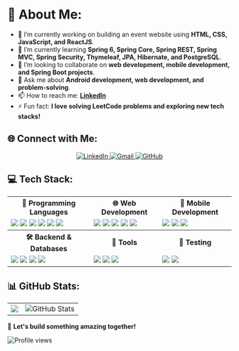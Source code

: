 <!--- PREVIOUS VERSION STARTS FROM HERE
## Hi there! I am Abdinahmen 👋
[![GitHub Streak](https://streak-stats.demolab.com/?user=Abdirahman-ai&theme=dark)](https://git.io/streak-stats)

**Abdirahman-ai/Abdirahman-ai** is a ✨ _special_ ✨ repository because its `README.md` (this file) appears on your GitHub profile. 
 
Here are some ideas to get you started:
 
- 🔭 I’m currently working on ...
- 🌱 I’m currently learning ...
- 👯 I’m looking to collaborate on ...
- 🤔 I’m looking for help with ...
- 💬 Ask me about ...
- 📫 How to reach me: ... 
- 😄 Pronouns ... 
- ⚡ Fun fact ...  
PREVIOUS VERSION ENDS HERE
--> 

# 💫 About Me:
- 🔭 I’m currently working on building an event website using **HTML, CSS, JavaScript, and ReactJS**.
  <!-- [Live Project](https://bubblegum-kind-whale-776.vscodeedu.app/?ref=github-profile) -->
- 🌱 I’m currently learning **Spring 6, Spring Core, Spring REST, Spring MVC, Spring Security, Thymeleaf, JPA, Hibernate, and PostgreSQL**.
- 👯 I’m looking to collaborate on **web development, mobile development, and Spring Boot projects**.
- 💬 Ask me about **Android development, web development, and problem-solving**.
- 📫 How to reach me: **[LinkedIn](https://www.linkedin.com/in/abdi-m-a3a4941a5/)** 
- ⚡ Fun fact: **I love solving LeetCode problems and exploring new tech stacks!**

<!-- To view clicks, log in to your Bitly dashboard and check analytics for the link above -->


## 🌐 Connect with Me:
<!-- 
[![LinkedIn](https://img.shields.io/badge/LinkedIn-%230077B5.svg?style=for-the-badge&logo=linkedin&logoColor=white)](https://www.linkedin.com/in/abdi-m-a3a4941a5/)  
[![Email](https://img.shields.io/badge/Gmail-%23D14836.svg?style=for-the-badge&logo=gmail&logoColor=white)](mailto:abdinahmen@gmail.com)  
[![GitHub](https://img.shields.io/badge/GitHub-%23121011.svg?style=for-the-badge&logo=github&logoColor=white)](https://github.com/abdirahman-ai)
-->
<p align="center">
  <a href="https://www.linkedin.com/in/abdi-m-a3a4941a5/">
    <img src="https://img.shields.io/badge/LinkedIn-%230077B5.svg?style=for-the-badge&logo=linkedin&logoColor=white" alt="LinkedIn">
  </a>
  <a href="mailto:abdinahmen@gmail.com">
    <img src="https://img.shields.io/badge/Gmail-%23D14836.svg?style=for-the-badge&logo=gmail&logoColor=white" alt="Gmail">
  </a>
  <a href="https://github.com/abdirahman-ai">
    <img src="https://img.shields.io/badge/GitHub-%23121011.svg?style=for-the-badge&logo=github&logoColor=white" alt="GitHub">
  </a>
</p>

<!--
## 💻 Tech Stack:
### 🚀 Programming Languages:
![Java](https://img.shields.io/badge/java-%23ED8B00.svg?style=for-the-badge&logo=openjdk&logoColor=white) 
![C++](https://img.shields.io/badge/c++-%2300599C.svg?style=for-the-badge&logo=c%2B%2B&logoColor=white) 
![C](https://img.shields.io/badge/c-%2300599C.svg?style=for-the-badge&logo=c&logoColor=white)
![Kotlin](https://img.shields.io/badge/kotlin-%237F52FF.svg?style=for-the-badge&logo=kotlin&logoColor=white)
![Python](https://img.shields.io/badge/python-3670A0?style=for-the-badge&logo=python&logoColor=ffdd54) 
![TypeScript](https://img.shields.io/badge/typescript-%23007ACC.svg?style=for-the-badge&logo=typescript&logoColor=white)

### 🌐 Web Development:
![HTML5](https://img.shields.io/badge/html5-%23E34F26.svg?style=for-the-badge&logo=html5&logoColor=white) 
![CSS3](https://img.shields.io/badge/css3-%231572B6.svg?style=for-the-badge&logo=css3&logoColor=white) 
![JavaScript](https://img.shields.io/badge/javascript-%23323330.svg?style=for-the-badge&logo=javascript&logoColor=%23F7DF1E) 
![React](https://img.shields.io/badge/react-%2320232a.svg?style=for-the-badge&logo=react&logoColor=%2361DAFB) 
![Thymeleaf](https://img.shields.io/badge/thymeleaf-%23005C88.svg?style=for-the-badge&logo=thymeleaf&logoColor=white)

### 🛠 Backend & Databases:
![Spring Boot](https://img.shields.io/badge/Spring%20Boot-%236DB33F.svg?style=for-the-badge&logo=spring&logoColor=white)
![Hibernate](https://img.shields.io/badge/Hibernate-%23007ACC.svg?style=for-the-badge&logo=hibernate&logoColor=white)
![MySQL](https://img.shields.io/badge/mysql-%2300f.svg?style=for-the-badge&logo=mysql&logoColor=white)

### 🔧 Tools & Others:
![Git](https://img.shields.io/badge/git-%23F05033.svg?style=for-the-badge&logo=git&logoColor=white)
![GitHub](https://img.shields.io/badge/github-%23181717.svg?style=for-the-badge&logo=github&logoColor=white)
![LaTeX](https://img.shields.io/badge/latex-%23008080.svg?style=for-the-badge&logo=latex&logoColor=white)
![OCaml](https://img.shields.io/badge/OCaml-%23E98407.svg?style=for-the-badge&logo=ocaml&logoColor=white)
-->

## 💻 Tech Stack:
<table>
  <tr>
    <th>🚀 Programming Languages</th>
    <th>🌐 Web Development</th>
    <th>📱 Mobile Development</th>
  </tr>
  <tr>
    <td>
      <img src="https://img.shields.io/badge/Java-%23ED8B00.svg?style=for-the-badge&logo=openjdk&logoColor=white">
      <img src="https://img.shields.io/badge/C++-%2300599C.svg?style=for-the-badge&logo=c%2B%2B&logoColor=white">
      <img src="https://img.shields.io/badge/C-%2300599C.svg?style=for-the-badge&logo=c&logoColor=white">
      <img src="https://img.shields.io/badge/Python-3670A0?style=for-the-badge&logo=python&logoColor=ffdd54">
      <img src="https://img.shields.io/badge/TypeScript-%23007ACC.svg?style=for-the-badge&logo=typescript&logoColor=white">
      <img src="https://img.shields.io/badge/OCaml-%23E98407.svg?style=for-the-badge&logo=ocaml&logoColor=white">
    </td>
    <td>
      <img src="https://img.shields.io/badge/HTML5-%23E34F26.svg?style=for-the-badge&logo=html5&logoColor=white">
      <img src="https://img.shields.io/badge/CSS3-%231572B6.svg?style=for-the-badge&logo=css3&logoColor=white">
      <img src="https://img.shields.io/badge/JavaScript-%23323330.svg?style=for-the-badge&logo=javascript&logoColor=%23F7DF1E">
      <img src="https://img.shields.io/badge/React-%2320232a.svg?style=for-the-badge&logo=react&logoColor=%2361DAFB">
      <img src="https://img.shields.io/badge/Thymeleaf-%23005C88.svg?style=for-the-badge&logo=thymeleaf&logoColor=white">
    </td>
    <td>
      <img src="https://img.shields.io/badge/Kotlin-%237F52FF.svg?style=for-the-badge&logo=kotlin&logoColor=white">
      <img src="https://img.shields.io/badge/Android-%2300f.svg?style=for-the-badge&logo=android&logoColor=white">
      <img src="https://img.shields.io/badge/Jetpack-%236DB33F.svg?style=for-the-badge&logo=android&logoColor=white">
    </td>
  </tr>
  <tr>
    <th>🛠 Backend & Databases</th>
    <th>🔧 Tools</th>
    <th>🧪 Testing</th>
  </tr>
  <tr>
    <td>
      <img src="https://img.shields.io/badge/Spring%20Boot-%236DB33F.svg?style=for-the-badge&logo=spring&logoColor=white">
      <img src="https://img.shields.io/badge/Hibernate-%23007ACC.svg?style=for-the-badge&logo=hibernate&logoColor=white">
      <img src="https://img.shields.io/badge/MySQL-%2300f.svg?style=for-the-badge&logo=mysql&logoColor=white">
      <img src="https://img.shields.io/badge/PostgreSQL-%23316192.svg?style=for-the-badge&logo=postgresql&logoColor=white">
    </td>
    <td>
      <img src="https://img.shields.io/badge/Git-%23F05033.svg?style=for-the-badge&logo=git&logoColor=white">
      <img src="https://img.shields.io/badge/GitHub-%23121011.svg?style=for-the-badge&logo=github&logoColor=white">
      <img src="https://img.shields.io/badge/LaTeX-%23008080.svg?style=for-the-badge&logo=latex&logoColor=white">
    </td>
    <td>
      <img src="https://img.shields.io/badge/JUnit-%2325A162.svg?style=for-the-badge&logo=junit&logoColor=white">
      <img src="https://img.shields.io/badge/Mockito-%236DB33F.svg?style=for-the-badge&logo=mockito&logoColor=white">
    </td>
  </tr>
</table>

## 📊 GitHub Stats:
<!-- ![Abdirahman’s GitHub Stats](https://github-readme-stats.vercel.app/api?username=abdirahman-ai&show_icons=true&theme=radical)

[![GitHub Streak](https://streak-stats.demolab.com/?user=abdirahman-ai&theme=dark)](https://git.io/streak-stats)
##
-->
<table>
  <tr>
    <td>
      <a href="https://git.io/streak-stats">
        <img src="https://streak-stats.demolab.com/?user=abdirahman-ai&theme=dark"/> 
      </a>
    </td>
    <td>
      <img src="https://github-readme-stats.vercel.app/api?username=abdirahman-ai&show_icons=true&theme=dark" alt="GitHub Stats"/>  
    </td>
  </tr>
</table>

🚀 **Let's build something amazing together!**

![Profile views](https://visitor-badge.laobi.icu/badge?page_id=abdirahman-ai)

<!-- Proudly created with GPRM ( https://gprm.itsvg.in ) -->
